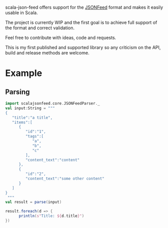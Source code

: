 scala-json-feed offers support for the [JSONFeed](https://jsonfeed.org) format and makes it easily usable in Scala.

The project is currently WIP and the first goal is to achieve full support of the format and correct validation.

Feel free to contribute with ideas, code and requests.

This is my first published and supported library so any criticism on the API, build and release methods are welcome.  

# Example

## Parsing

```scala
import scalajsonfeed.core.JSONFeedParser._
val input:String = """
{
   "title":"a title",
   "items":[
      {
         "id":"1",
         "tags":[
            "a",
            "b",
            "c"
         ],
         "content_text":"content"
      },
      {
         "id":"2",
         "content_text":"some other content"
      }
   ]
}
 """
val result = parse(input)

result.foreach(d => {
      println(s"Title: ${d.title}")
})
```